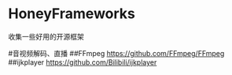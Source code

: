 # HoneyFrameworks
收集一些好用的开源框架

#音视频解码、直播
##FFmpeg
https://github.com/FFmpeg/FFmpeg
##ijkplayer
https://github.com/Bilibili/ijkplayer
